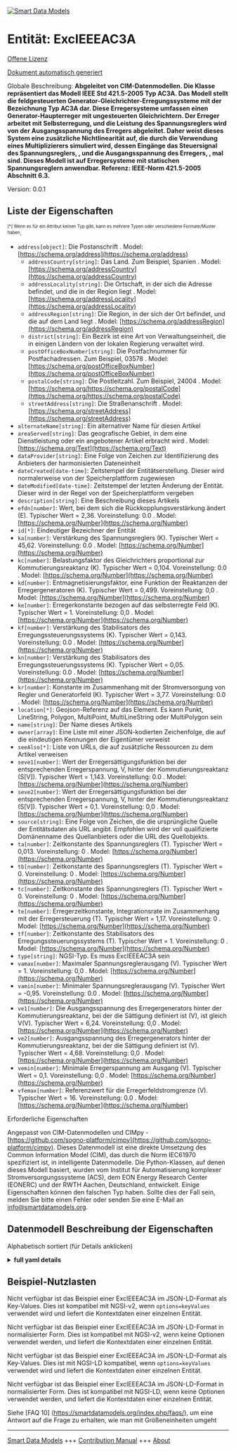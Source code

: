 <!-- 10-Header -->  
[![Smart Data Models](https://smartdatamodels.org/wp-content/uploads/2022/01/SmartDataModels_logo.png "Logo")](https://smartdatamodels.org)  
Entität: ExcIEEEAC3A  
====================<!-- /10-Header -->  
<!-- 15-License -->  
[Offene Lizenz](https://github.com/smart-data-models//dataModel.EnergyCIM/blob/master/ExcIEEEAC3A/LICENSE.md)  
[Dokument automatisch generiert](https://docs.google.com/presentation/d/e/2PACX-1vTs-Ng5dIAwkg91oTTUdt8ua7woBXhPnwavZ0FxgR8BsAI_Ek3C5q97Nd94HS8KhP-r_quD4H0fgyt3/pub?start=false&loop=false&delayms=3000#slide=id.gb715ace035_0_60)  
<!-- /15-License -->  
<!-- 20-Description -->  
Globale Beschreibung: **Abgeleitet von CIM-Datenmodellen. Die Klasse repräsentiert das Modell IEEE Std 421.5-2005 Typ AC3A. Das Modell stellt die feldgesteuerten Generator-Gleichrichter-Erregungssysteme mit der Bezeichnung Typ AC3A dar. Diese Erregersysteme umfassen einen Generator-Haupterreger mit ungesteuerten Gleichrichtern. Der Erreger arbeitet mit Selbsterregung, und die Leistung des Spannungsreglers wird von der Ausgangsspannung des Erregers abgeleitet.  Daher weist dieses System eine zusätzliche Nichtlinearität auf, die durch die Verwendung eines Multiplizierers simuliert wird, dessen Eingänge das Steuersignal des Spannungsreglers, , und die Ausgangsspannung des Erregers, , mal sind.  Dieses Modell ist auf Erregersysteme mit statischen Spannungsreglern anwendbar.   Referenz: IEEE-Norm 421.5-2005 Abschnitt 6.3.**  
Version: 0.0.1  
<!-- /20-Description -->  
<!-- 30-PropertiesList -->  

## Liste der Eigenschaften  

<sup><sub>[*] Wenn es für ein Attribut keinen Typ gibt, kann es mehrere Typen oder verschiedene Formate/Muster haben</sub></sup>.  
- `address[object]`: Die Postanschrift  . Model: [https://schema.org/address](https://schema.org/address)	- `addressCountry[string]`: Das Land. Zum Beispiel, Spanien  . Model: [https://schema.org/addressCountry](https://schema.org/addressCountry)  
	- `addressLocality[string]`: Die Ortschaft, in der sich die Adresse befindet, und die in der Region liegt  . Model: [https://schema.org/addressLocality](https://schema.org/addressLocality)  
	- `addressRegion[string]`: Die Region, in der sich der Ort befindet, und die auf dem Land liegt  . Model: [https://schema.org/addressRegion](https://schema.org/addressRegion)  
	- `district[string]`: Ein Bezirk ist eine Art von Verwaltungseinheit, die in einigen Ländern von der lokalen Regierung verwaltet wird.    
	- `postOfficeBoxNumber[string]`: Die Postfachnummer für Postfachadressen. Zum Beispiel, 03578  . Model: [https://schema.org/postOfficeBoxNumber](https://schema.org/postOfficeBoxNumber)  
	- `postalCode[string]`: Die Postleitzahl. Zum Beispiel, 24004  . Model: [https://schema.org/https://schema.org/postalCode](https://schema.org/https://schema.org/postalCode)  
	- `streetAddress[string]`: Die Straßenanschrift  . Model: [https://schema.org/streetAddress](https://schema.org/streetAddress)  
- `alternateName[string]`: Ein alternativer Name für diesen Artikel  - `areaServed[string]`: Das geografische Gebiet, in dem eine Dienstleistung oder ein angebotener Artikel erbracht wird  . Model: [https://schema.org/Text](https://schema.org/Text)- `dataProvider[string]`: Eine Folge von Zeichen zur Identifizierung des Anbieters der harmonisierten Dateneinheit  - `dateCreated[date-time]`: Zeitstempel der Entitätserstellung. Dieser wird normalerweise von der Speicherplattform zugewiesen  - `dateModified[date-time]`: Zeitstempel der letzten Änderung der Entität. Dieser wird in der Regel von der Speicherplattform vergeben  - `description[string]`: Eine Beschreibung dieses Artikels  - `efdn[number]`: Wert, bei dem sich die Rückkopplungsverstärkung ändert (E).  Typischer Wert = 2,36. Voreinstellung: 0.0  . Model: [https://schema.org/Number](https://schema.org/Number)- `id[*]`: Eindeutiger Bezeichner der Entität  - `ka[number]`: Verstärkung des Spannungsreglers (K).  Typischer Wert = 45,62. Voreinstellung: 0.0  . Model: [https://schema.org/Number](https://schema.org/Number)- `kc[number]`: Belastungsfaktor des Gleichrichters proportional zur Kommutierungsreaktanz (K).  Typischer Wert = 0,104. Voreinstellung: 0.0  . Model: [https://schema.org/Number](https://schema.org/Number)- `kd[number]`: Entmagnetisierungsfaktor, eine Funktion der Reaktanzen der Erregergeneratoren (K).  Typischer Wert = 0,499. Voreinstellung: 0,0  . Model: [https://schema.org/Number](https://schema.org/Number)- `ke[number]`: Erregerkonstante bezogen auf das selbsterregte Feld (K).  Typischer Wert = 1. Voreinstellung: 0,0  . Model: [https://schema.org/Number](https://schema.org/Number)- `kf[number]`: Verstärkung des Stabilisators des Erregungssteuerungssystems (K).  Typischer Wert = 0,143. Voreinstellung: 0.0  . Model: [https://schema.org/Number](https://schema.org/Number)- `kn[number]`: Verstärkung des Stabilisators des Erregungssteuerungssystems (K).  Typischer Wert = 0,05. Voreinstellung: 0.0  . Model: [https://schema.org/Number](https://schema.org/Number)- `kr[number]`: Konstante im Zusammenhang mit der Stromversorgung von Regler und Generatorfeld (K).  Typischer Wert = 3,77. Voreinstellung: 0.0  . Model: [https://schema.org/Number](https://schema.org/Number)- `location[*]`: Geojson-Referenz auf das Element. Es kann Punkt, LineString, Polygon, MultiPoint, MultiLineString oder MultiPolygon sein  - `name[string]`: Der Name dieses Artikels  - `owner[array]`: Eine Liste mit einer JSON-kodierten Zeichenfolge, die auf die eindeutigen Kennungen der Eigentümer verweist  - `seeAlso[*]`: Liste von URLs, die auf zusätzliche Ressourcen zu dem Artikel verweisen  - `seve1[number]`: Wert der Erregersättigungsfunktion bei der entsprechenden Erregerspannung, V, hinter der Kommutierungsreaktanz (S[V]).  Typischer Wert = 1,143. Voreinstellung: 0.0  . Model: [https://schema.org/Number](https://schema.org/Number)- `seve2[number]`: Wert der Erregersättigungsfunktion bei der entsprechenden Erregerspannung, V, hinter der Kommutierungsreaktanz (S[V]).  Typischer Wert = 0,1. Voreinstellung: 0,0  . Model: [https://schema.org/Number](https://schema.org/Number)- `source[string]`: Eine Folge von Zeichen, die die ursprüngliche Quelle der Entitätsdaten als URL angibt. Empfohlen wird der voll qualifizierte Domänenname des Quellanbieters oder die URL des Quellobjekts.  - `ta[number]`: Zeitkonstante des Spannungsreglers (T).  Typischer Wert = 0,013. Voreinstellung: 0  . Model: [https://schema.org/Number](https://schema.org/Number)- `tb[number]`: Zeitkonstante des Spannungsreglers (T).  Typischer Wert = 0. Voreinstellung: 0  . Model: [https://schema.org/Number](https://schema.org/Number)- `tc[number]`: Zeitkonstante des Spannungsreglers (T).  Typischer Wert = 0. Voreinstellung: 0  . Model: [https://schema.org/Number](https://schema.org/Number)- `te[number]`: Erregerzeitkonstante, Integrationsrate im Zusammenhang mit der Erregersteuerung (T).  Typischer Wert = 1,17. Voreinstellung: 0  . Model: [https://schema.org/Number](https://schema.org/Number)- `tf[number]`: Zeitkonstante des Stabilisators des Erregungssteuerungssystems (T).  Typischer Wert = 1. Voreinstellung: 0  . Model: [https://schema.org/Number](https://schema.org/Number)- `type[string]`: NGSI-Typ. Es muss ExcIEEEAC3A sein  - `vamax[number]`: Maximaler Spannungsreglerausgang (V).  Typischer Wert = 1. Voreinstellung: 0,0  . Model: [https://schema.org/Number](https://schema.org/Number)- `vamin[number]`: Minimaler Spannungsreglerausgang (V).  Typischer Wert = -0,95. Voreinstellung: 0.0  . Model: [https://schema.org/Number](https://schema.org/Number)- `ve1[number]`: Die Ausgangsspannung des Erregergenerators hinter der Kommutierungsreaktanz, bei der die Sättigung definiert ist (V), ist gleich V(V).  Typischer Wert = 6,24. Voreinstellung: 0,0  . Model: [https://schema.org/Number](https://schema.org/Number)- `ve2[number]`: Ausgangsspannung des Erregergenerators hinter der Kommutierungsreaktanz, bei der die Sättigung definiert ist (V).  Typischer Wert = 4,68. Voreinstellung: 0,0  . Model: [https://schema.org/Number](https://schema.org/Number)- `vemin[number]`: Minimale Erregerspannung am Ausgang (V).  Typischer Wert = 0,1. Voreinstellung: 0,0  . Model: [https://schema.org/Number](https://schema.org/Number)- `vfemax[number]`: Referenzwert für die Erregerfeldstromgrenze (V).  Typischer Wert = 16. Voreinstellung: 0.0  . Model: [https://schema.org/Number](https://schema.org/Number)<!-- /30-PropertiesList -->  
<!-- 35-RequiredProperties -->  
Erforderliche Eigenschaften  
<!-- /35-RequiredProperties -->  
<!-- 40-RequiredProperties -->  
Angepasst von CIM-Datenmodellen und CIMpy - [https://github.com/sogno-platform/cimpy](https://github.com/sogno-platform/cimpy). Dieses Datenmodell ist eine direkte Umsetzung des Common Information Model (CIM), das durch die Norm IEC61970 spezifiziert ist, in intelligente Datenmodelle. Die Python-Klassen, auf denen dieses Modell basiert, wurden vom Institut für Automatisierung komplexer Stromversorgungssysteme (ACS), dem EON Energy Research Center (EONERC) und der RWTH Aachen, Deutschland, entwickelt. Einige Eigenschaften können den falschen Typ haben. Sollte dies der Fall sein, melden Sie bitte einen Fehler oder senden Sie eine E-Mail an info@smartdatamodels.org.  
<!-- /40-RequiredProperties -->  
<!-- 50-DataModelHeader -->  
## Datenmodell Beschreibung der Eigenschaften  
Alphabetisch sortiert (für Details anklicken)  
<!-- /50-DataModelHeader -->  
<!-- 60-ModelYaml -->  
<details><summary><strong>full yaml details</strong></summary>    
```yaml  
ExcIEEEAC3A:    
  description: 'Adapted from CIM data models. The class represents IEEE Std 421.5-2005 type AC3A model. The model represents the field-controlled alternator-rectifier excitation systems designated Type AC3A. These excitation systems include an alternator main exciter with non-controlled rectifiers. The exciter employs self-excitation, and the voltage regulator power is derived from the exciter output voltage.  Therefore, this system has an additional nonlinearity, simulated by the use of a multiplier whose inputs are the voltage regulator command signal, , and the exciter output voltage, , times .  This model is applicable to excitation systems employing static voltage regulators.   Reference: IEEE Standard 421.5-2005 Section 6.3.'    
  properties:    
    address:    
      description: The mailing address    
      properties:    
        addressCountry:    
          description: 'The country. For example, Spain'    
          type: string    
          x-ngsi:    
            model: https://schema.org/addressCountry    
            type: Property    
        addressLocality:    
          description: 'The locality in which the street address is, and which is in the region'    
          type: string    
          x-ngsi:    
            model: https://schema.org/addressLocality    
            type: Property    
        addressRegion:    
          description: 'The region in which the locality is, and which is in the country'    
          type: string    
          x-ngsi:    
            model: https://schema.org/addressRegion    
            type: Property    
        district:    
          description: 'A district is a type of administrative division that, in some countries, is managed by the local government'    
          type: string    
          x-ngsi:    
            type: Property    
        postOfficeBoxNumber:    
          description: 'The post office box number for PO box addresses. For example, 03578'    
          type: string    
          x-ngsi:    
            model: https://schema.org/postOfficeBoxNumber    
            type: Property    
        postalCode:    
          description: 'The postal code. For example, 24004'    
          type: string    
          x-ngsi:    
            model: https://schema.org/https://schema.org/postalCode    
            type: Property    
        streetAddress:    
          description: The street address    
          type: string    
          x-ngsi:    
            model: https://schema.org/streetAddress    
            type: Property    
        streetNr:    
          description: Number identifying a specific property on a public street    
          type: string    
          x-ngsi:    
            type: Property    
      type: object    
      x-ngsi:    
        model: https://schema.org/address    
        type: Property    
    alternateName:    
      description: An alternative name for this item    
      type: string    
      x-ngsi:    
        type: Property    
    areaServed:    
      description: The geographic area where a service or offered item is provided    
      type: string    
      x-ngsi:    
        model: https://schema.org/Text    
        type: Property    
    dataProvider:    
      description: A sequence of characters identifying the provider of the harmonised data entity    
      type: string    
      x-ngsi:    
        type: Property    
    dateCreated:    
      description: Entity creation timestamp. This will usually be allocated by the storage platform    
      format: date-time    
      type: string    
      x-ngsi:    
        type: Property    
    dateModified:    
      description: Timestamp of the last modification of the entity. This will usually be allocated by the storage platform    
      format: date-time    
      type: string    
      x-ngsi:    
        type: Property    
    description:    
      description: A description of this item    
      type: string    
      x-ngsi:    
        type: Property    
    efdn:    
      description: 'Value of at which feedback gain changes (E).  Typical Value = 2.36. Default: 0.0'    
      type: number    
      x-ngsi:    
        model: https://schema.org/Number    
        type: Property    
    id:    
      anyOf:    
        - description: Identifier format of any NGSI entity    
          maxLength: 256    
          minLength: 1    
          pattern: ^[\w\-\.\{\}\$\+\*\[\]`|~^@!,:\\]+$    
          type: string    
          x-ngsi:    
            type: Property    
        - description: Identifier format of any NGSI entity    
          format: uri    
          type: string    
          x-ngsi:    
            type: Property    
      description: Unique identifier of the entity    
      x-ngsi:    
        type: Property    
    ka:    
      description: 'Voltage regulator gain (K).  Typical Value = 45.62. Default: 0.0'    
      type: number    
      x-ngsi:    
        model: https://schema.org/Number    
        type: Property    
    kc:    
      description: 'Rectifier loading factor proportional to commutating reactance (K).  Typical Value = 0.104. Default: 0.0'    
      type: number    
      x-ngsi:    
        model: https://schema.org/Number    
        type: Property    
    kd:    
      description: 'Demagnetizing factor, a function of exciter alternator reactances (K).  Typical Value = 0.499. Default: 0.0'    
      type: number    
      x-ngsi:    
        model: https://schema.org/Number    
        type: Property    
    ke:    
      description: 'Exciter constant related to self-excited field (K).  Typical Value = 1. Default: 0.0'    
      type: number    
      x-ngsi:    
        model: https://schema.org/Number    
        type: Property    
    kf:    
      description: 'Excitation control system stabilizer gains (K).  Typical Value = 0.143. Default: 0.0'    
      type: number    
      x-ngsi:    
        model: https://schema.org/Number    
        type: Property    
    kn:    
      description: 'Excitation control system stabilizer gain (K).  Typical Value = 0.05. Default: 0.0'    
      type: number    
      x-ngsi:    
        model: https://schema.org/Number    
        type: Property    
    kr:    
      description: 'Constant associated with regulator and alternator field power supply (K).  Typical Value = 3.77. Default: 0.0'    
      type: number    
      x-ngsi:    
        model: https://schema.org/Number    
        type: Property    
    location:    
      description: 'Geojson reference to the item. It can be Point, LineString, Polygon, MultiPoint, MultiLineString or MultiPolygon'    
      oneOf:    
        - description: Geojson reference to the item. Point    
          properties:    
            bbox:    
              items:    
                type: number    
              minItems: 4    
              type: array    
            coordinates:    
              items:    
                type: number    
              minItems: 2    
              type: array    
            type:    
              enum:    
                - Point    
              type: string    
          required:    
            - type    
            - coordinates    
          title: GeoJSON Point    
          type: object    
          x-ngsi:    
            type: GeoProperty    
        - description: Geojson reference to the item. LineString    
          properties:    
            bbox:    
              items:    
                type: number    
              minItems: 4    
              type: array    
            coordinates:    
              items:    
                items:    
                  type: number    
                minItems: 2    
                type: array    
              minItems: 2    
              type: array    
            type:    
              enum:    
                - LineString    
              type: string    
          required:    
            - type    
            - coordinates    
          title: GeoJSON LineString    
          type: object    
          x-ngsi:    
            type: GeoProperty    
        - description: Geojson reference to the item. Polygon    
          properties:    
            bbox:    
              items:    
                type: number    
              minItems: 4    
              type: array    
            coordinates:    
              items:    
                items:    
                  items:    
                    type: number    
                  minItems: 2    
                  type: array    
                minItems: 4    
                type: array    
              type: array    
            type:    
              enum:    
                - Polygon    
              type: string    
          required:    
            - type    
            - coordinates    
          title: GeoJSON Polygon    
          type: object    
          x-ngsi:    
            type: GeoProperty    
        - description: Geojson reference to the item. MultiPoint    
          properties:    
            bbox:    
              items:    
                type: number    
              minItems: 4    
              type: array    
            coordinates:    
              items:    
                items:    
                  type: number    
                minItems: 2    
                type: array    
              type: array    
            type:    
              enum:    
                - MultiPoint    
              type: string    
          required:    
            - type    
            - coordinates    
          title: GeoJSON MultiPoint    
          type: object    
          x-ngsi:    
            type: GeoProperty    
        - description: Geojson reference to the item. MultiLineString    
          properties:    
            bbox:    
              items:    
                type: number    
              minItems: 4    
              type: array    
            coordinates:    
              items:    
                items:    
                  items:    
                    type: number    
                  minItems: 2    
                  type: array    
                minItems: 2    
                type: array    
              type: array    
            type:    
              enum:    
                - MultiLineString    
              type: string    
          required:    
            - type    
            - coordinates    
          title: GeoJSON MultiLineString    
          type: object    
          x-ngsi:    
            type: GeoProperty    
        - description: Geojson reference to the item. MultiLineString    
          properties:    
            bbox:    
              items:    
                type: number    
              minItems: 4    
              type: array    
            coordinates:    
              items:    
                items:    
                  items:    
                    items:    
                      type: number    
                    minItems: 2    
                    type: array    
                  minItems: 4    
                  type: array    
                type: array    
              type: array    
            type:    
              enum:    
                - MultiPolygon    
              type: string    
          required:    
            - type    
            - coordinates    
          title: GeoJSON MultiPolygon    
          type: object    
          x-ngsi:    
            type: GeoProperty    
      x-ngsi:    
        type: GeoProperty    
    name:    
      description: The name of this item    
      type: string    
      x-ngsi:    
        type: Property    
    owner:    
      description: A List containing a JSON encoded sequence of characters referencing the unique Ids of the owner(s)    
      items:    
        anyOf:    
          - description: Identifier format of any NGSI entity    
            maxLength: 256    
            minLength: 1    
            pattern: ^[\w\-\.\{\}\$\+\*\[\]`|~^@!,:\\]+$    
            type: string    
            x-ngsi:    
              type: Property    
          - description: Identifier format of any NGSI entity    
            format: uri    
            type: string    
            x-ngsi:    
              type: Property    
        description: Unique identifier of the entity    
        x-ngsi:    
          type: Property    
      type: array    
      x-ngsi:    
        type: Property    
    seeAlso:    
      description: list of uri pointing to additional resources about the item    
      oneOf:    
        - items:    
            format: uri    
            type: string    
          minItems: 1    
          type: array    
        - format: uri    
          type: string    
      x-ngsi:    
        type: Property    
    seve1:    
      description: 'Exciter saturation function value at the corresponding exciter voltage, V, back of commutating reactance (S[V]).  Typical Value = 1.143. Default: 0.0'    
      type: number    
      x-ngsi:    
        model: https://schema.org/Number    
        type: Property    
    seve2:    
      description: 'Exciter saturation function value at the corresponding exciter voltage, V, back of commutating reactance (S[V]).  Typical Value = 0.1. Default: 0.0'    
      type: number    
      x-ngsi:    
        model: https://schema.org/Number    
        type: Property    
    source:    
      description: 'A sequence of characters giving the original source of the entity data as a URL. Recommended to be the fully qualified domain name of the source provider, or the URL to the source object'    
      type: string    
      x-ngsi:    
        type: Property    
    ta:    
      description: 'Voltage regulator time constant (T).  Typical Value = 0.013. Default: 0'    
      type: number    
      x-ngsi:    
        model: https://schema.org/Number    
        type: Property    
    tb:    
      description: 'Voltage regulator time constant (T).  Typical Value = 0. Default: 0'    
      type: number    
      x-ngsi:    
        model: https://schema.org/Number    
        type: Property    
    tc:    
      description: 'Voltage regulator time constant (T).  Typical Value = 0. Default: 0'    
      type: number    
      x-ngsi:    
        model: https://schema.org/Number    
        type: Property    
    te:    
      description: 'Exciter time constant, integration rate associated with exciter control (T).  Typical Value = 1.17. Default: 0'    
      type: number    
      x-ngsi:    
        model: https://schema.org/Number    
        type: Property    
    tf:    
      description: 'Excitation control system stabilizer time constant (T).  Typical Value = 1. Default: 0'    
      type: number    
      x-ngsi:    
        model: https://schema.org/Number    
        type: Property    
    type:    
      description: NGSI type. It has to be ExcIEEEAC3A    
      enum:    
        - ExcIEEEAC3A    
      type: string    
      x-ngsi:    
        type: Property    
    vamax:    
      description: 'Maximum voltage regulator output (V).  Typical Value = 1. Default: 0.0'    
      type: number    
      x-ngsi:    
        model: https://schema.org/Number    
        type: Property    
    vamin:    
      description: 'Minimum voltage regulator output (V).  Typical Value = -0.95. Default: 0.0'    
      type: number    
      x-ngsi:    
        model: https://schema.org/Number    
        type: Property    
    ve1:    
      description: 'Exciter alternator output voltages back of commutating reactance at which saturation is defined (V) equals V(V).  Typical Value = 6.24. Default: 0.0'    
      type: number    
      x-ngsi:    
        model: https://schema.org/Number    
        type: Property    
    ve2:    
      description: 'Exciter alternator output voltages back of commutating reactance at which saturation is defined (V).  Typical Value = 4.68. Default: 0.0'    
      type: number    
      x-ngsi:    
        model: https://schema.org/Number    
        type: Property    
    vemin:    
      description: 'Minimum exciter voltage output (V).  Typical Value = 0.1. Default: 0.0'    
      type: number    
      x-ngsi:    
        model: https://schema.org/Number    
        type: Property    
    vfemax:    
      description: 'Exciter field current limit reference (V).  Typical Value = 16. Default: 0.0'    
      type: number    
      x-ngsi:    
        model: https://schema.org/Number    
        type: Property    
  required: []    
  type: object    
  x-derived-from: ""    
  x-disclaimer: 'Redistribution and use in source and binary forms, with or without modification, are permitted  provided that the license conditions are met. Copyleft (c) 2022 Contributors to Smart Data Models Program'    
  x-license-url: https://github.com/smart-data-models/dataModel.EnergyCIM/blob/master/ExcIEEEAC3A/LICENSE.md    
  x-model-schema: https://smart-data-models.github.io/dataModels.CIMEnergyClasses/ExcIEEEAC3A/schema.json    
  x-model-tags: ""    
  x-version: 0.0.1    
```  
</details>    
<!-- /60-ModelYaml -->  
<!-- 70-MiddleNotes -->  
<!-- /70-MiddleNotes -->  
<!-- 80-Examples -->  
## Beispiel-Nutzlasten  
Nicht verfügbar ist das Beispiel einer ExcIEEEAC3A im JSON-LD-Format als Key-Values. Dies ist kompatibel mit NGSI-v2, wenn `options=keyValues` verwendet wird und liefert die Kontextdaten einer einzelnen Entität.  
Nicht verfügbar ist das Beispiel einer ExcIEEEAC3A im JSON-LD-Format in normalisierter Form. Dies ist kompatibel mit NGSI-v2, wenn keine Optionen verwendet werden, und liefert die Kontextdaten einer einzelnen Entität.  
Nicht verfügbar ist das Beispiel einer ExcIEEEAC3A im JSON-LD-Format als Key-Values. Dies ist mit NGSI-LD kompatibel, wenn `options=keyValues` verwendet wird und liefert die Kontextdaten einer einzelnen Entität.  
Nicht verfügbar ist das Beispiel einer ExcIEEEAC3A im JSON-LD-Format in normalisierter Form. Dies ist kompatibel mit NGSI-LD, wenn keine Optionen verwendet werden, und liefert die Kontextdaten einer einzelnen Entität.  
<!-- /80-Examples -->  
<!-- 90-FooterNotes -->  
<!-- /90-FooterNotes -->  
<!-- 95-Units -->  
Siehe [FAQ 10] (https://smartdatamodels.org/index.php/faqs/), um eine Antwort auf die Frage zu erhalten, wie man mit Größeneinheiten umgeht  
<!-- /95-Units -->  
<!-- 97-LastFooter -->  
---  
[Smart Data Models](https://smartdatamodels.org) +++ [Contribution Manual](https://bit.ly/contribution_manual) +++ [About](https://bit.ly/Introduction_SDM)<!-- /97-LastFooter -->  
